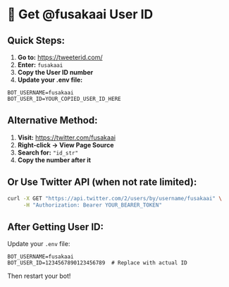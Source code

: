 # 🔧 Get @fusakaai User ID

## Quick Steps:

1. **Go to:** https://tweeterid.com/
2. **Enter:** `fusakaai`
3. **Copy the User ID number**
4. **Update your .env file:**

```env
BOT_USERNAME=fusakaai
BOT_USER_ID=YOUR_COPIED_USER_ID_HERE
```

## Alternative Method:

1. **Visit:** https://twitter.com/fusakaai
2. **Right-click → View Page Source**
3. **Search for:** `"id_str"`
4. **Copy the number after it**

## Or Use Twitter API (when not rate limited):

```bash
curl -X GET "https://api.twitter.com/2/users/by/username/fusakaai" \
     -H "Authorization: Bearer YOUR_BEARER_TOKEN"
```

## After Getting User ID:

Update your `.env` file:
```env
BOT_USERNAME=fusakaai
BOT_USER_ID=1234567890123456789  # Replace with actual ID
```

Then restart your bot!